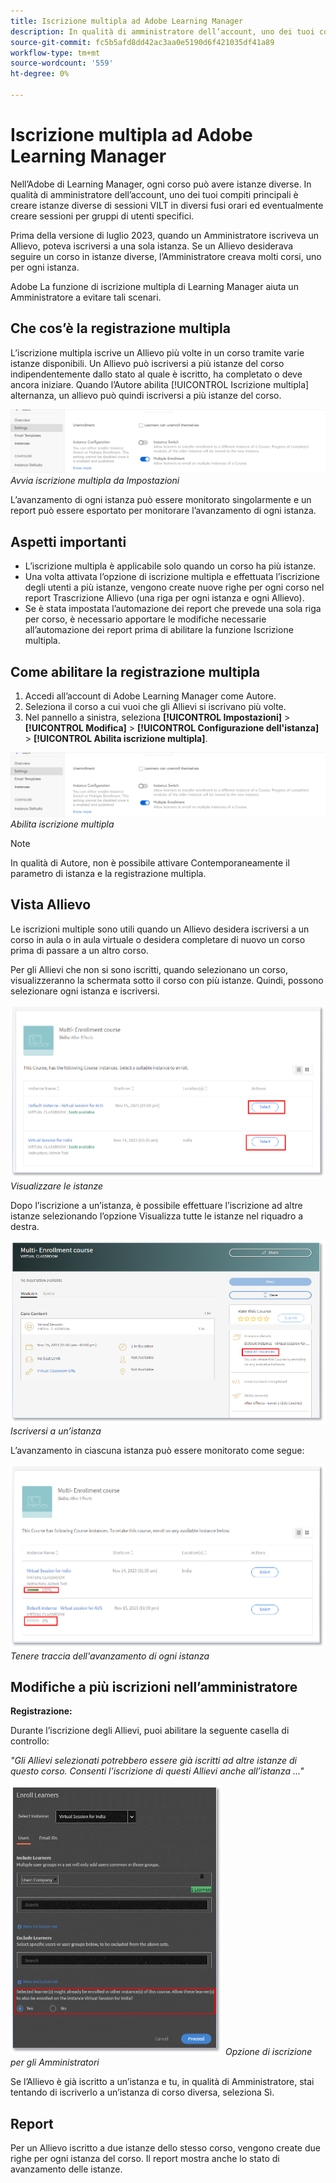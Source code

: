 ```yaml
---
title: Iscrizione multipla ad Adobe Learning Manager
description: In qualità di amministratore dell’account, uno dei tuoi compiti principali è creare istanze diverse di sessioni VILT in diversi fusi orari ed eventualmente creare sessioni per gruppi di utenti specifici.
source-git-commit: fc5b5afd8dd42ac3aa0e5190d6f421035df41a89
workflow-type: tm+mt
source-wordcount: '559'
ht-degree: 0%

---
```


# Iscrizione multipla ad Adobe Learning Manager

Nell’Adobe di Learning Manager, ogni corso può avere istanze diverse. In qualità di amministratore dell’account, uno dei tuoi compiti principali è creare istanze diverse di sessioni VILT in diversi fusi orari ed eventualmente creare sessioni per gruppi di utenti specifici.

Prima della versione di luglio 2023, quando un Amministratore iscriveva un Allievo, poteva iscriversi a una sola istanza. Se un Allievo desiderava seguire un corso in istanze diverse, l’Amministratore creava molti corsi, uno per ogni istanza.

Adobe La funzione di iscrizione multipla di Learning Manager aiuta un Amministratore a evitare tali scenari.

## Che cos’è la registrazione multipla

L’iscrizione multipla iscrive un Allievo più volte in un corso tramite varie istanze disponibili.  Un Allievo può iscriversi a più istanze del corso indipendentemente dallo stato al quale è iscritto, ha completato o deve ancora iniziare. Quando l’Autore abilita [!UICONTROL Iscrizione multipla] alternanza, un allievo può quindi iscriversi a più istanze del corso.

![immagine di iscrizione multipla](assets/multi-enrollment-author.png)
*Avvia iscrizione multipla da Impostazioni*

L’avanzamento di ogni istanza può essere monitorato singolarmente e un report può essere esportato per monitorare l’avanzamento di ogni istanza.

## Aspetti importanti

* L’iscrizione multipla è applicabile solo quando un corso ha più istanze.
* Una volta attivata l’opzione di iscrizione multipla e effettuata l’iscrizione degli utenti a più istanze, vengono create nuove righe per ogni corso nel report Trascrizione Allievo (una riga per ogni istanza e ogni Allievo).
* Se è stata impostata l’automazione dei report che prevede una sola riga per corso, è necessario apportare le modifiche necessarie all’automazione dei report prima di abilitare la funzione Iscrizione multipla.

## Come abilitare la registrazione multipla

1. Accedi all’account di Adobe Learning Manager come Autore.
1. Seleziona il corso a cui vuoi che gli Allievi si iscrivano più volte.
1. Nel pannello a sinistra, seleziona **[!UICONTROL Impostazioni]** > **[!UICONTROL Modifica]** > **[!UICONTROL Configurazione dell&#39;istanza]** > **[!UICONTROL Abilita iscrizione multipla]**.

![immagine di iscrizione multipla](assets/multi-enrollment-author.png)
*Abilita iscrizione multipla*

>[!NOTE]
>
>In qualità di Autore, non è possibile attivare Contemporaneamente il parametro di istanza e la registrazione multipla.

## Vista Allievo

Le iscrizioni multiple sono utili quando un Allievo desidera iscriversi a un corso in aula o in aula virtuale o desidera completare di nuovo un corso prima di passare a un altro corso.

Per gli Allievi che non si sono iscritti, quando selezionano un corso, visualizzeranno la schermata sotto il corso con più istanze. Quindi, possono selezionare ogni istanza e iscriversi.

![immagine visualizzazione Allievo](assets/learner-view.png)
*Visualizzare le istanze*

Dopo l’iscrizione a un’istanza, è possibile effettuare l’iscrizione ad altre istanze selezionando l’opzione Visualizza tutte le istanze nel riquadro a destra.

![immagine del corso con più iscrizioni](assets/enroll-instance.png)
*Iscriversi a un’istanza*

L’avanzamento in ciascuna istanza può essere monitorato come segue:

![traccia avanzamento](assets/check-progress.png)
*Tenere traccia dell&#39;avanzamento di ogni istanza*

## Modifiche a più iscrizioni nell’amministratore

**Registrazione:**

Durante l’iscrizione degli Allievi, puoi abilitare la seguente casella di controllo:

*&quot;Gli Allievi selezionati potrebbero essere già iscritti ad altre istanze di questo corso. Consenti l’iscrizione di questi Allievi anche all’istanza ...&quot;*

![modifiche dell’amministratore](assets/admin-changes.png)
*Opzione di iscrizione per gli Amministratori*

Se l’Allievo è già iscritto a un’istanza e tu, in qualità di Amministratore, stai tentando di iscriverlo a un’istanza di corso diversa, seleziona Sì.

## Report

Per un Allievo iscritto a due istanze dello stesso corso, vengono create due righe per ogni istanza del corso. Il report mostra anche lo stato di avanzamento delle istanze.
